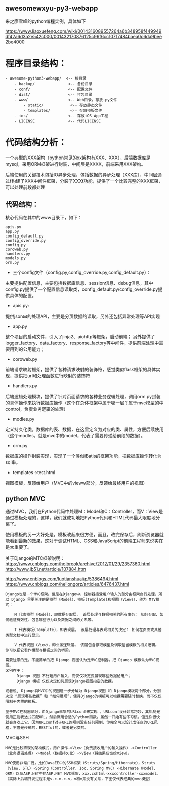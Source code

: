  awesomewxyu-py3-webapp
---
来之廖雪峰的python编程实例，具体如下

https://www.liaoxuefeng.com/wiki/0014316089557264a6b348958f449949df42a6d3a2e542c000/001432170876125c96f6cc10717484baea0c6da9bee2be4000

# 程序目录结构：

```
- awesome-python3-webapp/  <-- 根目录
    - backup/               <-- 备份目录
    - conf/                 <-- 配置文件
    - dist/                 <-- 打包目录
    - www/                  <-- Web目录，存放.py文件
        - static/            <-- 存放静态文件
        - templates/         <-- 存放模板文件
    - ios/                  <-- 存放iOS App工程
    - LICENSE               <-- 代码LICENSE
 ```


 # 代码结构分析：
 一个典型的XXX架构（python常见的xx架构有XXX、XXX），后端数据库是mysql，采用ORM框架进行封装，中间层是XXXX，前端采用XXX架构。

后端使用的关键技术包括IO异步处理，包括数据的异步处理（XXX库）、中间层通过f构建了XXX中间件框架，分装了XXXt功能，提供了一个比较完整的XXX框架，可以处理前段都处理

## 代码结构：
核心代码在其中的www目录下，如下：
```
apis.py
app.py
config_default.py
config_override.py
config.py
coroweb.py
handlers.py
models.py
orm.py
```

- 三个config文件（config.py,config_override.py,config_default.py）：

主要提供配置信息，主要包括数据库信息、session信息、debug信息，其中config.py提供了一个配置信息读取类，config_default.py/config_override.py提供具体的配置。

- apis.py:

提供json串的处理API，主要是分页数据的读取，另外还包括异常处理等API实现

- app.py

整个项目的启动文件，引入了jinja2、aiohttp等框架，启动前端；
另外提供了logger_factory、data_factory、response_factory等中间件，提供前端处理中需要用到的公用能力；

- coroweb.py

前端请求映射框架，提供了各种请求映射的装饰符，感觉类似flask框架的具体实现，提供把url和处理函数进行映射的装饰符

- handlers.py

后端逻辑处理模块，提供了针对页面请求的各种业务逻辑处理，调用orm.py封装的具体操作来执行数据库操作（这个在总体框架中属于哪一层？属于mvc模型的中control，负责业务逻辑的处理）

- modles.py

定义持久化类，数据库的表、数据，在这里定义为对应的类、属性，方便后续使用（这个modles，就是mvc中的model，代表了需要传递给前段的数据）。

- orm.py

数据库的操作封装实现，实现了一个类似iBatis的框架功能，把数据库操作转化为sql串。

- templates->test.html

视图模板，反馈给用户（MVC中的vieww部分，反馈给最终用户的视图）

## python MVC
通过MVC，我们在Python代码中处理M：Model和C：Controller，而V：View是通过模板处理的，这样，我们就成功地把Python代码和HTML代码最大限度地分离了。

使用模板的另一大好处是，模板改起来很方便，而且，改完保存后，刷新浏览器就能看到最新的效果，这对于调试HTML、CSS和JavaScript的前端工程师来说实在是太重要了。

关于Django的MTC框架说明：
https://www.cnblogs.com/holbrook/archive/2012/01/29/2357360.html
http://www.jb51.net/article/107884.htm

http://www.cnblogs.com/luotianshuai/p/5386494.html
https://www.cnblogs.com/heilongorz/articles/6476437.html

```
Django也是一个MVC框架。但是在Django中，控制器接受用户输入的部分由框架自行处理，所以 Django 里更关注的是模型（Model）、模板(Template)和视图（Views），称为 MTV模式：

    M 代表模型（Model），即数据存取层。 该层处理与数据相关的所有事务： 如何存取、如何验证有效性、包含哪些行为以及数据之间的关系等。

    T 代表模板(Template)，即表现层。 该层处理与表现相关的决定： 如何在页面或其他类型文档中进行显示。

    V 代表视图（View），即业务逻辑层。 该层包含存取模型及调取恰当模板的相关逻辑。 你可以把它看作模型与模板之间的桥梁。

需要注意的是，不能简单的把 Django 视图认为是MVC控制器，把 Django 模板认为MVC视图。
区别在于：
     Django 视图 不处理用户输入，而仅仅决定要展现哪些数据给用户；
     Django 模板 仅仅决定如何展现Django视图指定的数据。

或者说, Django将MVC中的视图进一步分解为 Django视图 和 Django模板两个部分，分别决定 “展现哪些数据” 和 “如何展现”，使得Django的模板可以根据需要随时替换，而不仅仅限制于内置的模板。

至于MVC控制器部分，由Django框架的URLconf来实现 。URLconf设计非常巧妙，其机制是使用正则表达式匹配URL，然后调用合适的Python函数。虽然一开始有些不习惯，但是你很快就会喜欢上它，因为URLconf对于URL的规则没有任何限制，你完全可以设计成任意的URL风格，不管是传统的，RESTful的，或者是另类的。
```
MVC与SSH
```
MVC是比较直观的架构模式，用户操作->View（负责接收用户的输入操作）->Controller（业务逻辑处理）->Model（数据持久化）->View（将结果反馈给View）。

MVC使用非常广泛，比如JavaEE中的SSH框架（Struts/Spring/Hibernate），Struts（View, STL）-Spring（Controller, Ioc、Spring MVC）-Hibernate（Model, ORM）以及ASP.NET中的ASP.NET MVC框架，xxx.cshtml-xxxcontroller-xxxmodel。（实际上后端开发过程中是v-c-m-c-v，v和m并没有关系，下图仅代表经典的mvc模型）
```